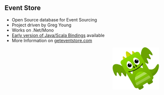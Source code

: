 ## Event Store 

- Open Source database for Event Sourcing
- Project driven by Greg Young
- Works on .Net/Mono
- [Early version of Java/Scala Bindings](https://github.com/EventStore/eventstorejvmclient) available
- More Information on [geteventstore.com](http://geteventstore.com/)

<img src="static/img/ouro.png" style="float:right;width:30%"/>